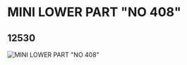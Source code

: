 # MINI LOWER PART "NO 408"
## 12530
![MINI LOWER PART "NO 408"](https://lc-www-live-s.legocdn.com/media/bricks/5/2/6018684.jpg)